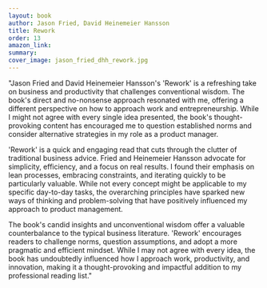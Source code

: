 ```yaml
---
layout: book
author: Jason Fried, David Heinemeier Hansson
title: Rework
order: 13
amazon_link: 
summary: 
cover_image: jason_fried_dhh_rework.jpg
---
```


"Jason Fried and David Heinemeier Hansson's 'Rework' is a refreshing take on business and productivity that challenges conventional wisdom. The book's direct and no-nonsense approach resonated with me, offering a different perspective on how to approach work and entrepreneurship. While I might not agree with every single idea presented, the book's thought-provoking content has encouraged me to question established norms and consider alternative strategies in my role as a product manager.

'Rework' is a quick and engaging read that cuts through the clutter of traditional business advice. Fried and Heinemeier Hansson advocate for simplicity, efficiency, and a focus on real results. I found their emphasis on lean processes, embracing constraints, and iterating quickly to be particularly valuable. While not every concept might be applicable to my specific day-to-day tasks, the overarching principles have sparked new ways of thinking and problem-solving that have positively influenced my approach to product management.

The book's candid insights and unconventional wisdom offer a valuable counterbalance to the typical business literature. 'Rework' encourages readers to challenge norms, question assumptions, and adopt a more pragmatic and efficient mindset. While I may not agree with every idea, the book has undoubtedly influenced how I approach work, productivity, and innovation, making it a thought-provoking and impactful addition to my professional reading list."